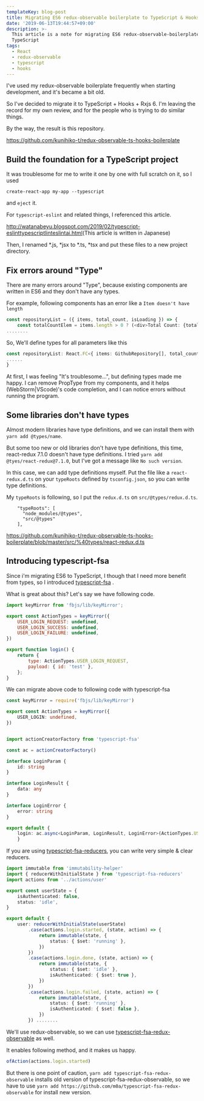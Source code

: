 ```yaml
---
templateKey: blog-post
title: Migrating ES6 redux-observable boilerplate to TypeScript & Hooks
date: '2019-06-13T19:44:57+09:00'
description: >-
  This article is a note for migrating ES6 redux-observable-boilerplate to
  TypeScript
tags:
  - React
  - redux-observable
  - typescript
  - hooks
---
```

I've used my redux-observable boilerplate frequently when starting development, and it's became a bit old.

So I've decided to migrate it to TypeScript + Hooks + Rxjs 6.
I'm leaving the record for my own review, and for the people who is trying to do similar things.

By the way, the result is this repository.

<https://github.com/kunihiko-t/redux-observable-ts-hooks-boilerplate>

## Build the foundation for a TypeScript project

It was troublesome for me to write it one by one with full scratch on it, so I used 

`create-react-app my-app --typescript`

and `eject` it.

For `typescript-eslint` and related things, I referenced this article.

<http://watanabeyu.blogspot.com/2019/02/typescript-eslinttypescriptlinteslintai.html>(This article is written in Japanese)


Then, I renamed *.js, *jsx to *.ts, *tsx and put these files to a new project directory.

## Fix errors around "Type"

There are many errors around "Type", because existing components are written in ES6 and they don't have any types.

For example, following components has an error like a `Item doesn't have length`

```javascript
const repositoryList = ({ items, total_count, isLoading }) => {
    const totalCountElem = items.length > 0 ? (<div>Total Count: {total_count}</div>) : (<></>)
........
```
So, We'll define types for all parameters like this

```typescript
const repositoryList: React.FC<{ items: GithubRepository[], total_count: number, isLoading: boolean }> = ({ items, total_count, isLoading }) => {
......
}
```

At first, I was feeling "It's troublesome...", but defining types made me happy.
I can remove PropType from my components, and it helps (WebStorm|VScode)'s code completion, and I can notice errors without running the program.

## Some libraries don't have types

Almost modern libraries have type definitions, and we can install them with `yarn add @types/name`.

But some too new or old libraries don't have type definitions, this time, react-redux 7.1.0 doesn't have type definitions.
I tried `yarn add @tyes/react-redux@7.1.0`, but I've got a message like `No such version`.

In this case, we can add type definitions myself.
Put the file like a `react-redux.d.ts` on your `typeRoots` defined by `tsconfig.json`, so you can write type definitions.

My `typeRoots` is following, so I put the `redux.d.ts` on `src/@types/redux.d.ts`.
```
    "typeRoots": [
      "node_modules/@types",
      "src/@types"
    ],
```
<https://github.com/kunihiko-t/redux-observable-ts-hooks-boilerplate/blob/master/src/%40types/react-redux.d.ts>

## Introducing typescript-fsa

Since i'm migrating ES6 to TypeScript, I though that I need more benefit from types, so I introduced [typescript-fsa](https://github.com/aikoven/typescript-fsa) .

What is great about this?
Let's say we have following code.
```javascript
import keyMirror from 'fbjs/lib/keyMirror';

export const ActionTypes = keyMirror({
    USER_LOGIN_REQUEST: undefined,
    USER_LOGIN_SUCCESS: undefined,
    USER_LOGIN_FAILURE: undefined,
})

export function login() {
    return {
        type: ActionTypes.USER_LOGIN_REQUEST,
        payload: { id: 'test' },
    };
}
```

We can migrate above code to following code with typescript-fsa

```typescript
const keyMirror = require('fbjs/lib/keyMirror')

export const ActionTypes = keyMirror({
    USER_LOGIN: undefined,
})


import actionCreatorFactory from 'typescript-fsa'

const ac = actionCreatorFactory()

interface LoginParam {
    id: string
}

interface LoginResult {
    data: any
}

interface LoginError {
    error: string
}

export default {
    login: ac.async<LoginParam, LoginResult, LoginError>(ActionTypes.USER_LOGIN),
    }
```

If you are using [typescript-fsa-reducers](https://github.com/dphilipson/typescript-fsa-reducers), you can write very simple & clear reducers.

```typescript
import immutable from 'immutability-helper'
import { reducerWithInitialState } from 'typescript-fsa-reducers'
import actions from '../actions/user'

export const userState = {
    isAuthenticated: false,
    status: 'idle',
}

export default {
    user: reducerWithInitialState(userState)
        .case(actions.login.started, (state, action) => {
            return immutable(state, {
                status: { $set: 'running' },
            })
        })
        .case(actions.login.done, (state, action) => {
            return immutable(state, {
                status: { $set: 'idle' },
                isAuthenticated: { $set: true },
            })
        })
        .case(actions.login.failed, (state, action) => {
            return immutable(state, {
                status: { $set: 'running' },
                isAuthenticated: { $set: false },
            })
        }) ........
```

We'll use redux-observable, so we can use [typescript-fsa-redux-observable](https://github.com/m0a/typescript-fsa-redux-observable) as well.

It enables following method, and it makes us happy.
```typescript
ofAction(actions.login.started)
```
But there is one point of caution, `yarn add typescript-fsa-redux-observable` installs old version of typescript-fsa-redux-observable, so we have to use `yarn add https://github.com/m0a/typescript-fsa-redux-observable` for install new version.

